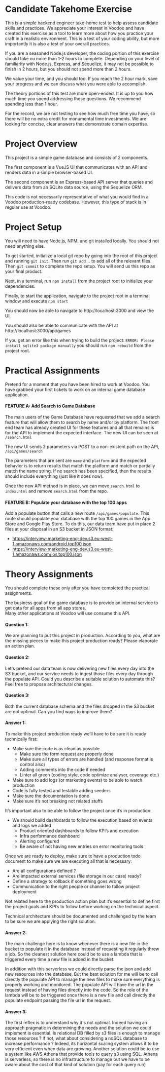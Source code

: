 # Candidate Takehome Exercise
This is a simple backend engineer take-home test to help assess candidate skills and practices.  We appreciate your interest in Voodoo and have created this exercise as a tool to learn more about how you practice your craft in a realistic environment.  This is a test of your coding ability, but more importantly it is also a test of your overall practices.

If you are a seasoned Node.js developer, the coding portion of this exercise should take no more than 1-2 hours to complete.  Depending on your level of familiarity with Node.js, Express, and Sequelize, it may not be possible to finish in 2 hours, but you should not spend more than 2 hours.  

We value your time, and you should too.  If you reach the 2 hour mark, save your progress and we can discuss what you were able to accomplish. 

The theory portions of this test are more open-ended.  It is up to you how much time you spend addressing these questions.  We recommend spending less than 1 hour.  


For the record, we are not testing to see how much free time you have, so there will be no extra credit for monumental time investments.  We are looking for concise, clear answers that demonstrate domain expertise.

# Project Overview
This project is a simple game database and consists of 2 components.  

The first component is a VueJS UI that communicates with an API and renders data in a simple browser-based UI.

The second component is an Express-based API server that queries and delivers data from an SQLite data source, using the Sequelize ORM.

This code is not necessarily representative of what you would find in a Voodoo production-ready codebase.  However, this type of stack is in regular use at Voodoo.

# Project Setup
You will need to have Node.js, NPM, and git installed locally.  You should not need anything else.

To get started, initialize a local git repo by going into the root of this project and running `git init`.  Then run `git add .` to add all of the relevant files.  Then `git commit` to complete the repo setup.  You will send us this repo as your final product.
  
Next, in a terminal, run `npm install` from the project root to initialize your dependencies.

Finally, to start the application, navigate to the project root in a terminal window and execute `npm start`

You should now be able to navigate to http://localhost:3000 and view the UI.

You should also be able to communicate with the API at http://localhost:3000/api/games

If you get an error like this when trying to build the project: `ERROR: Please install sqlite3 package manually` you should run `npm rebuild` from the project root.

# Practical Assignments
Pretend for a moment that you have been hired to work at Voodoo.  You have grabbed your first tickets to work on an internal game database application. 

#### FEATURE A: Add Search to Game Database
The main users of the Game Database have requested that we add a search feature that will allow them to search by name and/or by platform.  The front end team has already created UI for these features and all that remains is for the API to implement the expected interface.  The new UI can be seen at `/search.html`

The new UI sends 2 parameters via POST to a non-existent path on the API, `/api/games/search`

The parameters that are sent are `name` and `platform` and the expected behavior is to return results that match the platform and match or partially match the name string.  If no search has been specified, then the results should include everything (just like it does now).

Once the new API method is in place, we can move `search.html` to `index.html` and remove `search.html` from the repo.

#### FEATURE B: Populate your database with the top 100 apps
Add a populate button that calls a new route `/api/games/populate`. This route should populate your database with the top 100 games in the App Store and Google Play Store.
To do this, our data team have put in place 2 files at your disposal in an S3 bucket in JSON format:

- https://interview-marketing-eng-dev.s3.eu-west-1.amazonaws.com/android.top100.json
- https://interview-marketing-eng-dev.s3.eu-west-1.amazonaws.com/ios.top100.json

# Theory Assignments
You should complete these only after you have completed the practical assignments.

The business goal of the game database is to provide an internal service to get data for all apps from all app stores.  
Many other applications at Voodoo will use consume this API.

#### Question 1:
We are planning to put this project in production. According to you, what are the missing pieces to make this project production ready? 
Please elaborate an action plan.

#### Question 2:
Let's pretend our data team is now delivering new files every day into the S3 bucket, and our service needs to ingest those files
every day through the populate API. Could you describe a suitable solution to automate this? Feel free to propose architectural changes.

#### Question 3:
Both the current database schema and the files dropped in the S3 bucket are not optimal.
Can you find ways to improve them?

#### Answer 1:

To make this project production ready we’ll have to be sure it is ready technically first:
- Make sure the code is as clean as possible
    - Make sure the form request are properly done
    - Make sure all types of errors are handled (and response format is control also)
    - Adding comments into the code if needed
    - Linter all green (coding style, code optimize analyser, coverage etc.)
- Make sure to add logs (or marketing events) to be able to watch production
- Code is fully tested and testable adding seeders
- Make sure the documentation is done
- Make sure it’s not breaking not related stuffs

It’s important also to be able to follow the project once it’s in production:
- We should build dashboards to follow the execution based on events and logs we added
    - Product oriented dashboards to follow KPI’s and execution
    - Infra performance dashboard
    - Alerting configured
    - Be aware of not having new entries on error monitoring tools

Once we are ready to deploy, make sure to have a production todo document to make sure we are executing all that is necessary:
- Are all configurations defined ?
- Are impacted external services (file storage in our case) ready?
- Define a strategy to rollback if something goes wrong
- Communication to the right people or channel to follow project deployment


Not related here to the production action plan but it’s essential to define first the project goals and KPI’s to follow before working on the technical aspect.

Technical architecture should be documented and challenged by the team to be sure we are applying the right solution.


#### Answer 2:

The main challenge here is to know whenever there is a new file in the bucket to populate it in the database instead of requesting it regularly threw a job.
So the cleanest solution here could be to use a lambda that is triggered every time a new file is added in the bucket.

In addition with this serverless we could directly parse the json and add new resources into the database.
But the best solution for me will be to call directly the populate API to manage the new files to make sure everything is properly working and monitored.
The populate API will have the url in the request instead of having files directly into the code.
So the role of the lambda will be to be triggered once there is a new file and call directly the populate endpoint passing the file url in the request.


#### Answer 3:

The first reflex is to understand why it's not optimal. Indeed having an approach pragmatic in determining the needs and the solution we could implement is essential.
Is relational DB filled by s3 files is enough to manage those resources ? If not, what about considering a noSQL database to increase performance ? Indeed, its horizontal scaling system allows it to be very efficient even when data are growing.
Another solution could be to use a system like AWS Athena that provide tools to query s3 using SQL. Athena is serverless, so there is no infrastructure to manage but we have to be aware about the cost of that kind of solution (pay for each query run)
